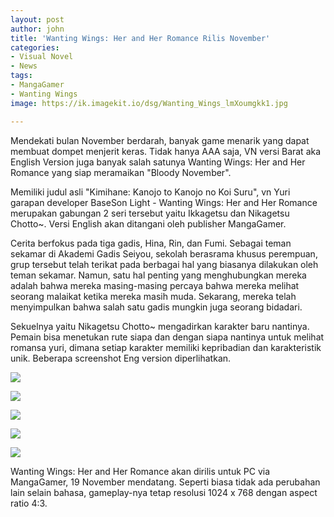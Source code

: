```yaml
---
layout: post
author: john
title: 'Wanting Wings: Her and Her Romance Rilis November'
categories:
- Visual Novel
- News
tags:
- MangaGamer
- Wanting Wings
image: https://ik.imagekit.io/dsg/Wanting_Wings_lmXoumgkk1.jpg

---
```

Mendekati bulan November berdarah, banyak game menarik yang dapat membuat dompet menjerit keras. Tidak hanya AAA saja, VN versi Barat aka English Version juga banyak salah satunya Wanting Wings: Her and Her Romance yang siap meramaikan "Bloody November".

Memiliki judul asli "Kimihane: Kanojo to Kanojo no Koi Suru", vn Yuri garapan developer BaseSon Light - Wanting Wings: Her and Her Romance merupakan gabungan 2 seri tersebut yaitu Ikkagetsu dan Nikagetsu Chotto\~. Versi English akan ditangani oleh publisher MangaGamer.

Cerita berfokus pada tiga gadis, Hina, Rin, dan Fumi. Sebagai teman sekamar di Akademi Gadis Seiyou, sekolah berasrama khusus perempuan, grup tersebut telah terikat pada berbagai hal yang biasanya dilakukan oleh teman sekamar. Namun, satu hal penting yang menghubungkan mereka adalah bahwa mereka masing-masing percaya bahwa mereka melihat seorang malaikat ketika mereka masih muda. Sekarang, mereka telah menyimpulkan bahwa salah satu gadis mungkin juga seorang bidadari.

Sekuelnya yaitu Nikagetsu Chotto\~ mengadirkan karakter baru nantinya. Pemain bisa menetukan rute siapa dan dengan siapa nantinya untuk melihat romansa yuri, dimana setiap karakter memiliki kepribadian dan karakteristik unik. Beberapa screenshot Eng version diperlihatkan.

![](https://ik.imagekit.io/dsg/Wanting_Wings_ss_1_1jj6cgNFUCx.jpg)

![](https://ik.imagekit.io/dsg/Wanting_Wings_ss_2_wpjNv0T4X_W.jpg)

![](https://ik.imagekit.io/dsg/Wanting_Wings_ss_3_bc31HLVujtc.jpg)

![](https://ik.imagekit.io/dsg/Wanting_Wings_ss_4_JmdhgPkALu.jpg)

![](https://ik.imagekit.io/dsg/Wanting_Wings_ss_5_Nkke4oVUA6.jpg)

Wanting Wings: Her and Her Romance akan dirilis untuk PC via MangaGamer, 19 November mendatang. Seperti biasa tidak ada perubahan lain selain bahasa, gameplay-nya tetap resolusi 1024 x 768 dengan aspect ratio 4:3.